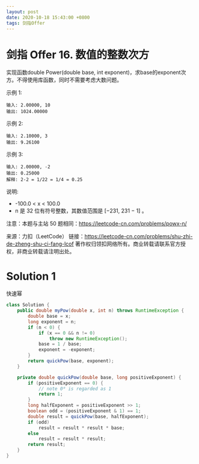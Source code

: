 ```yaml
---
layout: post
date: 2020-10-18 15:43:00 +0800
tags: 剑指Offer
---
```


# 剑指 Offer 16. 数值的整数次方

实现函数double Power(double base, int exponent)，求base的exponent次方。不得使用库函数，同时不需要考虑大数问题。

示例 1:
```
输入: 2.00000, 10
输出: 1024.00000
```
示例 2:
```
输入: 2.10000, 3
输出: 9.26100
```
示例 3:
```
输入: 2.00000, -2
输出: 0.25000
解释: 2-2 = 1/22 = 1/4 = 0.25
```
说明:
+ -100.0 < x < 100.0
+ n 是 32 位有符号整数，其数值范围是 [−231, 231 − 1] 。

注意：本题与主站 50 题相同：https://leetcode-cn.com/problems/powx-n/

来源：力扣（LeetCode）
链接：https://leetcode-cn.com/problems/shu-zhi-de-zheng-shu-ci-fang-lcof
著作权归领扣网络所有。商业转载请联系官方授权，非商业转载请注明出处。

# Solution 1
快速幂  
``` java
class Solution {
    public double myPow(double x, int n) throws RuntimeException {
        double base = x;
        long exponent = n;
        if (n < 0) {
            if (x == 0 && n != 0)
                throw new RuntimeException();
            base = 1 / base;
            exponent = -exponent;
        }
        return quickPow(base, exponent);
    }

    private double quickPow(double base, long positiveExponent) {
        if (positiveExponent == 0) {
            // note 0⁰ is regarded as 1
            return 1;
        }
        long halfExponent = positiveExponent >> 1;
        boolean odd = (positiveExponent & 1) == 1;
        double result = quickPow(base, halfExponent);
        if (odd)
            result = result * result * base;
        else
            result = result * result;
        return result;
    }
}
```
